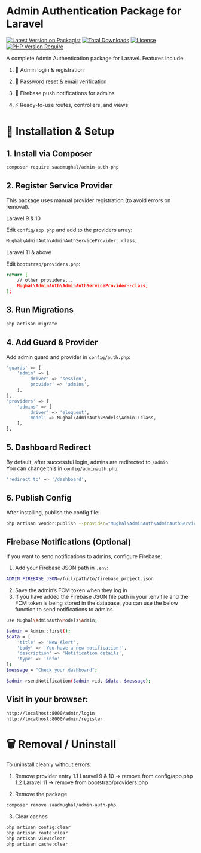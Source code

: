 # Admin Authentication Package for Laravel

[![Latest Version on Packagist](https://img.shields.io/packagist/v/saadmughal/admin-auth-php.svg)](https://packagist.org/packages/saadmughal/admin-auth-php)
[![Total Downloads](https://img.shields.io/packagist/dt/saadmughal/admin-auth-php.svg)](https://packagist.org/packages/saadmughal/admin-auth-php)
[![License](https://img.shields.io/packagist/l/saadmughal/admin-auth-php.svg)](https://packagist.org/packages/saadmughal/admin-auth-php)
[![PHP Version Require](https://img.shields.io/packagist/php-v/saadmughal/admin-auth-php.svg)](https://www.php.net/)

A complete Admin Authentication package for Laravel.
Features include:

1. 🔐 Admin login & registration

2. 🔑 Password reset & email verification

3. 🔔 Firebase push notifications for admins

4. ⚡ Ready-to-use routes, controllers, and views

# 🚀 Installation & Setup

## 1. Install via Composer

```bash
composer require saadmughal/admin-auth-php
```

## 2. Register Service Provider
This package uses manual provider registration (to avoid errors on removal).

Laravel 9 & 10

Edit `config/app.php` and add to the providers array:
```bash
Mughal\AdminAuth\AdminAuthServiceProvider::class,
```
Laravel 11 & above

Edit `bootstrap/providers.php`:
```bash
return [
    // other providers...
    Mughal\AdminAuth\AdminAuthServiceProvider::class,
];
```

## 3. Run Migrations
```bash
php artisan migrate
```

## 4. Add Guard & Provider
Add admin guard and provider in `config/auth.php`:
```bash
'guards' => [
    'admin' => [
        'driver' => 'session',
        'provider' => 'admins',
    ],
],
'providers' => [
    'admins' => [
        'driver' => 'eloquent',
        'model' => Mughal\AdminAuth\Models\Admin::class,
    ],
],
```
## 5. Dashboard Redirect
By default, after successful login, admins are redirected to `/admin`.  
You can change this in `config/adminauth.php`:
```bash
'redirect_to' => '/dashboard',
```

## 6. Publish Config
After installing, publish the config file:

```bash
php artisan vendor:publish --provider="Mughal\AdminAuth\AdminAuthServiceProvider" --tag=config
```

## Firebase Notifications (Optional)
If you want to send notifications to admins, configure Firebase:

1. Add your Firebase JSON path in `.env`:
```bash
ADMIN_FIREBASE_JSON=/full/path/to/firebase_project.json
```
2. Save the admin’s FCM token when they log in
3. If you have added the Firebase JSON file path in your .env file and the FCM token is being stored in the database, you can use the below function to send notifications to admins.
```bash
use Mughal\AdminAuth\Models\Admin;

$admin = Admin::first();
$data = [
    'title' => 'New Alert',
    'body' => 'You have a new notification!',
    'description' => 'Notification details',
    'type' => 'info'
];
$message = "Check your dashboard";

$admin->sendNotification($admin->id, $data, $message);
```

## Visit in your browser:
```bash
http://localhost:8000/admin/login
http://localhost:8000/admin/register
```
# 🗑️ Removal / Uninstall
To uninstall cleanly without errors:

1. Remove provider entry
   1.1 Laravel 9 & 10 → remove from config/app.php
   1.2 Laravel 11 → remove from bootstrap/providers.php

2. Remove the package
```bash
composer remove saadmughal/admin-auth-php
```
3. Clear caches
```bash
php artisan config:clear
php artisan route:clear
php artisan view:clear
php artisan cache:clear
```
